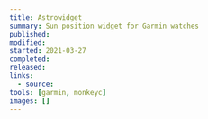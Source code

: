 ```yaml
---
title: Astrowidget
summary: Sun position widget for Garmin watches
published:
modified:
started: 2021-03-27
completed:
released:
links:
  - source:
tools: [garmin, monkeyc]
images: []
---
```

